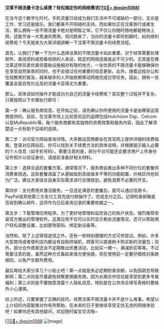**汶莱不限流量卡怎么续费？轻松搞定你的网络需求[[TG💪+ @esim1088](https://t.me/s/esim1088)]**

在当今这个数字化时代，手机流量已经成为我们生活中不可或缺的一部分。无论是工作、学习还是娱乐，我们都离不开网络的支持。而如果你正在汶莱旅行或者生活，那么拥有一张不限流量卡绝对是明智之举。它不仅让你随时随地都能畅快上网，还能节省一大笔通讯费用。但问题来了，当你的流量卡即将到期时，如何顺利续费呢？今天就来为大家详细讲解一下汶莱不限流量卡的续费流程。

首先，让我们了解一下为什么选择汶莱的不限流量卡如此重要。对于经常需要处理邮件、查阅资料或观看视频的人来说，稳定的网络连接是必不可少的。尤其是在像汶莱这样风景优美但基础设施相对有限的地方，一张优质的不限流量卡能够确保你在享受自然美景的同时，也不会错过任何重要的信息更新。此外，随着远程办公和在线教育的普及，越来越多的人开始依赖移动网络完成日常任务。因此，拥有一张覆盖全面且性价比高的流量卡显得尤为重要。

那么，具体该如何操作才能成功为自己的流量卡续费呢？其实整个过程并不复杂，只需按照以下步骤执行即可：

第一步：确认服务商信息。在开始之前，请先确认你所使用的流量卡是由哪家运营商提供的。目前，在汶莱市场上比较受欢迎的品牌包括Hutchison Digi、Celcom以及MyRepublic等。每个服务商都有其独特的资费政策和服务内容，因此了解清楚这一点有助于后续的选择。

第二步：访问官方网站查询详情。大多数运营商都会在其官网上提供详细的续费指南。登录对应网站后，你可以找到关于续费方法的具体说明，并根据提示输入必要的个人信息（如手机号码）。需要注意的是，部分平台可能还会要求用户上传身份证件照片以验证身份，请提前准备好相关材料。

第三步：选择合适的套餐方案。通常情况下，服务商会推出多种不同价位的套餐供消费者挑选。这些套餐涵盖了从基础版到高级版本不等的功能配置，价格区间也较为广泛。建议大家结合自身实际需求进行合理规划，避免浪费不必要的开支。

第四步：支付费用并激活服务。一旦选定满意的套餐后，就可以通过信用卡、PayPal或其他第三方支付工具完成付款操作了。完成支付之后，记得检查邮箱是否收到确认邮件，这将作为日后查询记录的重要依据之一。

第五步：下载管理应用程序。为了更好地管理和监控自己的账户状态，强烈推荐安装官方推出的管理软件。这类应用不仅可以实时显示剩余流量情况，还可以帮助用户轻松调整设置，比如更改密码、绑定新设备等。

当然啦，除了上述常规途径之外，还有一些特别便捷的方式可供尝试。例如，许多大型商场或者便利店内都设有自助终端机，顾客可以直接刷卡购买新的流量包；另外，部分合作商家还会不定期推出优惠活动，比如买一赠一、满减折扣等等。不过需要注意的是，虽然这种方式看起来很方便快捷，但在使用前一定要仔细核对条款细则，以免产生额外费用。

最后再给大家分享几个小贴士吧！第一点就是务必定期检查余额，以免因疏忽导致断网；第二点则是尽量避免频繁更换服务商，因为长期合作往往能享受到更多专属福利；第三点则是不要随意泄露个人隐私信息，特别是在公共场合填写表格时要格外小心谨慎。

综上所述，只要掌握了正确的技巧，续费汶莱不限流量卡并不是什么难事。希望以上介绍的内容能够对你有所帮助，在未来的日子里继续享受无忧无虑的网络体验吧！如果你还有其他疑问，欢迎随时留言交流哦~

[[TG💪+ @esim1088](https://t.me/s/esim1088) ![Image](https://i.postimg.cc/4NQfJmqS/Snipaste-2025-05-13-00-14-12.png)]